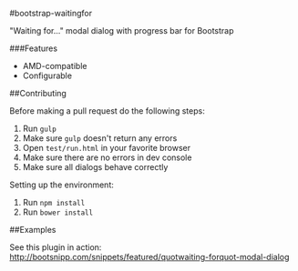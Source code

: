 #bootstrap-waitingfor

"Waiting for..." modal dialog with progress bar for Bootstrap

###Features

* AMD-compatible
* Configurable

##Contributing

Before making a pull request do the following steps:

1. Run `gulp`
2. Make sure `gulp` doesn't return any errors
3. Open `test/run.html` in your favorite browser
4. Make sure there are no errors in dev console
5. Make sure all dialogs behave correctly

Setting up the environment:

1. Run `npm install`
2. Run `bower install`

##Examples

See this plugin in action: http://bootsnipp.com/snippets/featured/quotwaiting-forquot-modal-dialog
